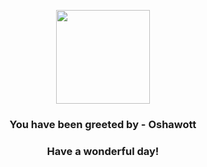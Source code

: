<p align="center">
    <img src="https://raw.githubusercontent.com/PokeAPI/sprites/master/sprites/pokemon/501.png" width="150" height="150">
</p>
<h3 align="center">You have been greeted by - <b>Oshawott</b></h3>
<h3 align="center">Have a wonderful day!</h3>
